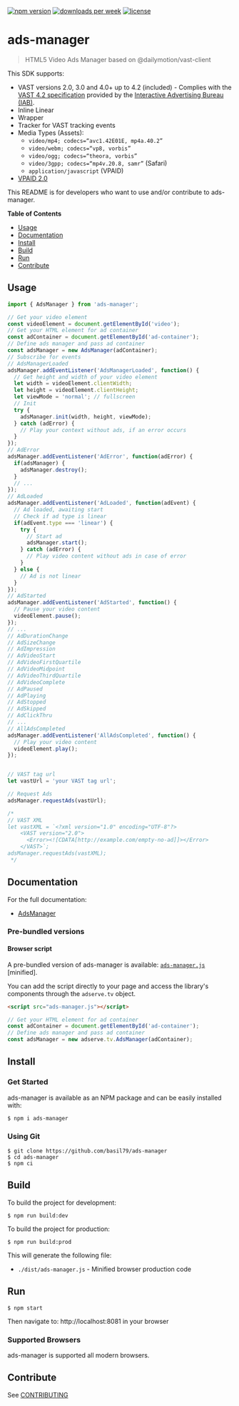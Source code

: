 [![npm version](https://badgen.net/npm/v/ads-manager)](https://badgen.net/npm/v/ads-manager)
[![downloads per week](https://badgen.net/npm/dw/ads-manager)](https://badgen.net/npm/dw/ads-manager)
[![license](https://badgen.net/github/license/basil79/ads-manager)](https://badgen.net/github/license/basil79/ads-manager)

# ads-manager

> HTML5 Video Ads Manager based on @dailymotion/vast-client

This SDK supports:

- VAST versions 2.0, 3.0 and 4.0+ up to 4.2 (included) - Complies with the [VAST 4.2 specification](https://iabtechlab.com/wp-content/uploads/2019/06/VAST_4.2_final_june26.pdf) provided by the [Interactive Advertising Bureau (IAB)](https://www.iab.com/).
- Inline Linear
- Wrapper
- Tracker for VAST tracking events
- Media Types (Assets):
  - `video/mp4; codecs=“avc1.42E01E, mp4a.40.2”`
  - `video/webm; codecs=“vp8, vorbis”`
  - `video/ogg; codecs=“theora, vorbis”`
  - `video/3gpp; codecs=“mp4v.20.8, samr”` (Safari)
  - `application/javascript` (VPAID)
- [VPAID 2.0](https://iabtechlab.com/wp-content/uploads/2016/04/VPAID_2_0_Final_04-10-2012.pdf)

This README is for developers who want to use and/or contribute to ads-manager.

**Table of Contents**

- [Usage](#Usage)
- [Documentation](#Documentation)
- [Install](#Install)
- [Build](#Build)
- [Run](#Run)
- [Contribute](#Contribute)


## Usage

```javascript
import { AdsManager } from 'ads-manager';

// Get your video element
const videoElement = document.getElementById('video');
// Get your HTML element for ad container
const adContainer = document.getElementById('ad-container');
// Define ads manager and pass ad container
const adsManager = new AdsManager(adContainer);
// Subscribe for events
// AdsManagerLoaded
adsManager.addEventListener('AdsManagerLoaded', function() {
  // Get height and width of your video element
  let width = videoElement.clientWidth;
  let height = videoElement.clientHeight;
  let viewMode = 'normal'; // fullscreen
  // Init
  try {
    adsManager.init(width, height, viewMode);
  } catch (adError) {
    // Play your context without ads, if an error occurs
  }
});
// AdError
adsManager.addEventListener('AdError', function(adError) {
  if(adsManager) {
    adsManager.destroy();
  }
  // ... 
});
// AdLoaded
adsManager.addEventListener('AdLoaded', function(adEvent) {
  // Ad loaded, awaiting start
  // Check if ad type is linear
  if(adEvent.type === 'linear') {
    try {
      // Start ad
      adsManager.start();
    } catch (adError) {
      // Play video content without ads in case of error
    }
  } else {
    // Ad is not linear
  }
});
// AdStarted
adsManager.addEventListener('AdStarted', function() {
  // Pause your video content
  videoElement.pause();
});
// ...
// AdDurationChange
// AdSizeChange
// AdImpression
// AdVideoStart
// AdVideoFirstQuartile
// AdVideoMidpoint
// AdVideoThirdQuartile
// AdVideoComplete
// AdPaused
// AdPlaying
// AdStopped
// AdSkipped
// AdClickThru
// ...
// AllAdsCompleted
adsManager.addEventListener('AllAdsCompleted', function() {
  // Play your video content
  videoElement.play();
});


// VAST tag url
let vastUrl = 'your VAST tag url';

// Request Ads
adsManager.requestAds(vastUrl);

/*
// VAST XML
let vastXML = `<?xml version="1.0" encoding="UTF-8"?>
    <VAST version="2.0">
      <Error><![CDATA[http://example.com/empty-no-ad]]></Error>
    </VAST>`;
adsManager.requestAds(vastXML);
 */
```

## Documentation

For the full documentation:

* [AdsManager](docs/ADSMANAGER.md)

### Pre-bundled versions

#### Browser script

A pre-bundled version of ads-manager is available: [`ads-manager.js`](dist/ads-manager.js) [minified].

You can add the script directly to your page and access the library's components through the `adserve.tv` object.

```html
<script src="ads-manager.js"></script>
```

```javascript
// Get your HTML element for ad container
const adContainer = document.getElementById('ad-container');
// Define ads manager and pass ad container
const adsManager = new adserve.tv.AdsManager(adContainer);
```

## Install

### Get Started

ads-manager is available as an NPM package and can be easily installed with:

    $ npm i ads-manager 

### Using Git

    $ git clone https://github.com/basil79/ads-manager
    $ cd ads-manager
    $ npm ci


## Build

To build the project for development:
    
    $ npm run build:dev

To build the project for production:

    $ npm run build:prod

This will generate the following file:

+ `./dist/ads-manager.js` - Minified browser production code

## Run

    $ npm start

Then navigate to: http://localhost:8081 in your browser

### Supported Browsers

ads-manager is supported all modern browsers.

## Contribute

See [CONTRIBUTING](./CONTRIBUTING.md)
